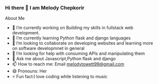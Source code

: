 ### Hi there 👋 I am Melody Chepkorir


About Me
- 🔭 I’m currently working on Building my skills in fullstack web development.
- 🌱 I’m currently learning Python flask and django languages
- 👯 I’m looking to collaborate on developing websites and learning more on software developmnet in general
- 🤔 I’m looking for help with consuming APIs and manipulating them
- 💬 Ask me about Javascript,Python flask and django
- 📫 How to reach me: Email melodytowett99@gmail.com
- 😄 Pronouns: Her
- ⚡ Fun fact:I love coding while listening to music

